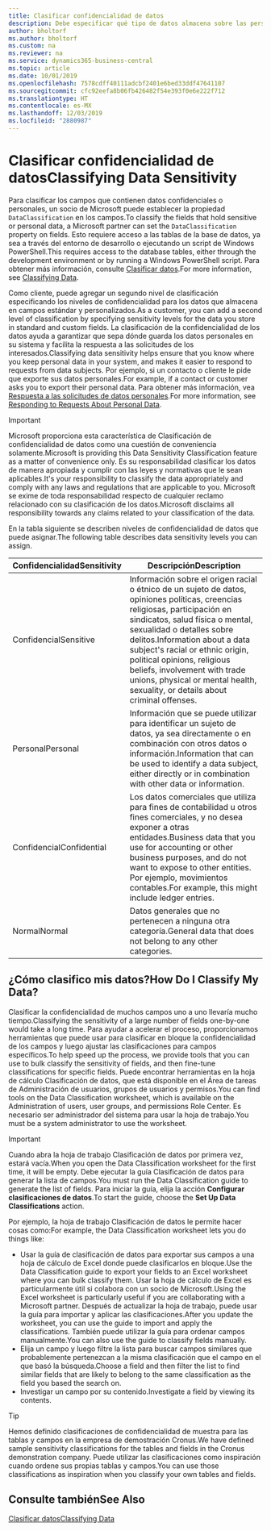 ```yaml
---
title: Clasificar confidencialidad de datos
description: Debe especificar qué tipo de datos almacena sobre las personas para que pueda responder a las solicitudes de los asuntos de datos.
author: bholtorf
ms.author: bholtorf
ms.custom: na
ms.reviewer: na
ms.service: dynamics365-business-central
ms.topic: article
ms.date: 10/01/2019
ms.openlocfilehash: 7578cdff40111adcbf2401e6bed33ddf47641107
ms.sourcegitcommit: cfc92eefa8b06fb426482f54e393f0e6e222f712
ms.translationtype: HT
ms.contentlocale: es-MX
ms.lasthandoff: 12/03/2019
ms.locfileid: "2880987"
---
```

# <a name="classifying-data-sensitivity"></a><span data-ttu-id="061ea-103">Clasificar confidencialidad de datos</span><span class="sxs-lookup"><span data-stu-id="061ea-103">Classifying Data Sensitivity</span></span>
<span data-ttu-id="061ea-104">Para clasificar los campos que contienen datos confidenciales o personales, un socio de Microsoft puede establecer la propiedad ```DataClassification``` en los campos.</span><span class="sxs-lookup"><span data-stu-id="061ea-104">To classify the fields that hold sensitive or personal data, a Microsoft partner can set the ```DataClassification``` property on fields.</span></span> <span data-ttu-id="061ea-105">Esto requiere acceso a las tablas de la base de datos, ya sea a través del entorno de desarrollo o ejecutando un script de Windows PowerShell.</span><span class="sxs-lookup"><span data-stu-id="061ea-105">This requires access to the database tables, either through the development environment or by running a Windows PowerShell script.</span></span> <span data-ttu-id="061ea-106">Para obtener más información, consulte [Clasificar datos](/dynamics365/business-central/dev-itpro/developer/devenv-classifying-data).</span><span class="sxs-lookup"><span data-stu-id="061ea-106">For more information, see [Classifying Data](/dynamics365/business-central/dev-itpro/developer/devenv-classifying-data).</span></span>  

<span data-ttu-id="061ea-107">Como cliente, puede agregar un segundo nivel de clasificación especificando los niveles de confidencialidad para los datos que almacena en campos estándar y personalizados.</span><span class="sxs-lookup"><span data-stu-id="061ea-107">As a customer, you can add a second level of classification by specifying sensitivity levels for the data you store in standard and custom fields.</span></span> <span data-ttu-id="061ea-108">La clasificación de la confidencialidad de los datos ayuda a garantizar que sepa dónde guarda los datos personales en su sistema y facilita la respuesta a las solicitudes de los interesados.</span><span class="sxs-lookup"><span data-stu-id="061ea-108">Classifying data sensitivity helps ensure that you know where you keep personal data in your system, and makes it easier to respond to requests from data subjects.</span></span> <span data-ttu-id="061ea-109">Por ejemplo, si un contacto o cliente le pide que exporte sus datos personales.</span><span class="sxs-lookup"><span data-stu-id="061ea-109">For example, if a contact or customer asks you to export their personal data.</span></span> <span data-ttu-id="061ea-110">Para obtener más información, vea [Respuesta a las solicitudes de datos personales](admin-responding-to-requests-about-personal-data.md).</span><span class="sxs-lookup"><span data-stu-id="061ea-110">For more information, see [Responding to Requests About Personal Data](admin-responding-to-requests-about-personal-data.md).</span></span>

> [!Important]
> <span data-ttu-id="061ea-111">Microsoft proporciona esta característica de Clasificación de confidencialidad de datos como una cuestión de conveniencia solamente.</span><span class="sxs-lookup"><span data-stu-id="061ea-111">Microsoft is providing this Data Sensitivity Classification feature as a matter of convenience only.</span></span> <span data-ttu-id="061ea-112">Es su responsabilidad clasificar los datos de manera apropiada y cumplir con las leyes y normativas que le sean aplicables.</span><span class="sxs-lookup"><span data-stu-id="061ea-112">It's your responsibility to classify the data appropriately and comply with any laws and regulations that are applicable to you.</span></span> <span data-ttu-id="061ea-113">Microsoft se exime de toda responsabilidad respecto de cualquier reclamo relacionado con su clasificación de los datos.</span><span class="sxs-lookup"><span data-stu-id="061ea-113">Microsoft disclaims all responsibility towards any claims related to your classification of the data.</span></span>  

<span data-ttu-id="061ea-114">En la tabla siguiente se describen niveles de confidencialidad de datos que puede asignar.</span><span class="sxs-lookup"><span data-stu-id="061ea-114">The following table describes data sensitivity levels you can assign.</span></span>

|<span data-ttu-id="061ea-115">Confidencialidad</span><span class="sxs-lookup"><span data-stu-id="061ea-115">Sensitivity</span></span>|<span data-ttu-id="061ea-116">Descripción</span><span class="sxs-lookup"><span data-stu-id="061ea-116">Description</span></span>|
|----|----|
|<span data-ttu-id="061ea-117">Confidencial</span><span class="sxs-lookup"><span data-stu-id="061ea-117">Sensitive</span></span> | <span data-ttu-id="061ea-118">Información sobre el origen racial o étnico de un sujeto de datos, opiniones políticas, creencias religiosas, participación en sindicatos, salud física o mental, sexualidad o detalles sobre delitos.</span><span class="sxs-lookup"><span data-stu-id="061ea-118">Information about a data subject's racial or ethnic origin, political opinions, religious beliefs, involvement with trade unions, physical or mental health, sexuality, or details about criminal offenses.</span></span> |
|<span data-ttu-id="061ea-119">Personal</span><span class="sxs-lookup"><span data-stu-id="061ea-119">Personal</span></span> | <span data-ttu-id="061ea-120">Información que se puede utilizar para identificar un sujeto de datos, ya sea directamente o en combinación con otros datos o información.</span><span class="sxs-lookup"><span data-stu-id="061ea-120">Information that can be used to identify a data subject, either directly or in combination with other data or information.</span></span>|
|<span data-ttu-id="061ea-121">Confidencial</span><span class="sxs-lookup"><span data-stu-id="061ea-121">Confidential</span></span> | <span data-ttu-id="061ea-122">Los datos comerciales que utiliza para fines de contabilidad u otros fines comerciales, y no desea exponer a otras entidades.</span><span class="sxs-lookup"><span data-stu-id="061ea-122">Business data that you use for accounting or other business purposes, and do not want to expose to other entities.</span></span> <span data-ttu-id="061ea-123">Por ejemplo, movimientos contables.</span><span class="sxs-lookup"><span data-stu-id="061ea-123">For example, this might include ledger entries.</span></span>|
|<span data-ttu-id="061ea-124">Normal</span><span class="sxs-lookup"><span data-stu-id="061ea-124">Normal</span></span> | <span data-ttu-id="061ea-125">Datos generales que no pertenecen a ninguna otra categoría.</span><span class="sxs-lookup"><span data-stu-id="061ea-125">General data that does not belong to any other categories.</span></span>|

## <a name="how-do-i-classify-my-data"></a><span data-ttu-id="061ea-126">¿Cómo clasifico mis datos?</span><span class="sxs-lookup"><span data-stu-id="061ea-126">How Do I Classify My Data?</span></span>
<span data-ttu-id="061ea-127">Clasificar la confidencialidad de muchos campos uno a uno llevaría mucho tiempo.</span><span class="sxs-lookup"><span data-stu-id="061ea-127">Classifying the sensitivity of a large number of fields one-by-one would take a long time.</span></span> <span data-ttu-id="061ea-128">Para ayudar a acelerar el proceso, proporcionamos herramientas que puede usar para clasificar en bloque la confidencialidad de los campos y luego ajustar las clasificaciones para campos específicos.</span><span class="sxs-lookup"><span data-stu-id="061ea-128">To help speed up the process, we provide tools that you can use to bulk classify the sensitivity of fields, and then fine-tune classifications for specific fields.</span></span> <span data-ttu-id="061ea-129">Puede encontrar herramientas en la hoja de cálculo Clasificación de datos, que está disponible en el Área de tareas de Administración de usuarios, grupos de usuarios y permisos.</span><span class="sxs-lookup"><span data-stu-id="061ea-129">You can find tools on the Data Classification worksheet, which is available on the Administration of users, user groups, and permissions Role Center.</span></span> <span data-ttu-id="061ea-130">Es necesario ser administrador del sistema para usar la hoja de trabajo.</span><span class="sxs-lookup"><span data-stu-id="061ea-130">You must be a system administrator to use the worksheet.</span></span>

> [!Important]
> <span data-ttu-id="061ea-131">Cuando abra la hoja de trabajo Clasificación de datos por primera vez, estará vacía.</span><span class="sxs-lookup"><span data-stu-id="061ea-131">When you open the Data Classification worksheet for the first time, it will be empty.</span></span> <span data-ttu-id="061ea-132">Debe ejecutar la guía Clasificación de datos para generar la lista de campos.</span><span class="sxs-lookup"><span data-stu-id="061ea-132">You must run the Data Classification guide to generate the list of fields.</span></span> <span data-ttu-id="061ea-133">Para iniciar la guía, elija la acción **Configurar clasificaciones de datos**.</span><span class="sxs-lookup"><span data-stu-id="061ea-133">To start the guide, choose the **Set Up Data Classifications** action.</span></span>

<span data-ttu-id="061ea-134">Por ejemplo, la hoja de trabajo Clasificación de datos le permite hacer cosas como:</span><span class="sxs-lookup"><span data-stu-id="061ea-134">For example, the Data Classification worksheet lets you do things like:</span></span>  

* <span data-ttu-id="061ea-135">Usar la guía de clasificación de datos para exportar sus campos a una hoja de cálculo de Excel donde puede clasificarlos en bloque.</span><span class="sxs-lookup"><span data-stu-id="061ea-135">Use the Data Classification guide to export your fields to an Excel worksheet where you can bulk classify them.</span></span> <span data-ttu-id="061ea-136">Usar la hoja de cálculo de Excel es particularmente útil si colabora con un socio de Microsoft.</span><span class="sxs-lookup"><span data-stu-id="061ea-136">Using the Excel worksheet is particularly useful if you are collaborating with a Microsoft partner.</span></span> <span data-ttu-id="061ea-137">Después de actualizar la hoja de trabajo, puede usar la guía para importar y aplicar las clasificaciones.</span><span class="sxs-lookup"><span data-stu-id="061ea-137">After you update the worksheet, you can use the guide to import and apply the classifications.</span></span> <span data-ttu-id="061ea-138">También puede utilizar la guía para ordenar campos manualmente.</span><span class="sxs-lookup"><span data-stu-id="061ea-138">You can also use the guide to classify fields manually.</span></span>  
* <span data-ttu-id="061ea-139">Elija un campo y luego filtre la lista para buscar campos similares que probablemente pertenezcan a la misma clasificación que el campo en el que basó la búsqueda.</span><span class="sxs-lookup"><span data-stu-id="061ea-139">Choose a field and then filter the list to find similar fields that are likely to belong to the same classification as the field you based the search on.</span></span>  
* <span data-ttu-id="061ea-140">Investigar un campo por su contenido.</span><span class="sxs-lookup"><span data-stu-id="061ea-140">Investigate a field by viewing its contents.</span></span>  

> [!Tip]
> <span data-ttu-id="061ea-141">Hemos definido clasificaciones de confidencialidad de muestra para las tablas y campos en la empresa de demostración Cronus.</span><span class="sxs-lookup"><span data-stu-id="061ea-141">We have defined sample sensitivity classifications for the tables and fields in the Cronus demonstration company.</span></span> <span data-ttu-id="061ea-142">Puede utilizar las clasificaciones como inspiración cuando ordene sus propias tablas y campos.</span><span class="sxs-lookup"><span data-stu-id="061ea-142">You can use those classifications as inspiration when you classify your own tables and fields.</span></span>

## <a name="see-also"></a><span data-ttu-id="061ea-143">Consulte también</span><span class="sxs-lookup"><span data-stu-id="061ea-143">See Also</span></span>

[<span data-ttu-id="061ea-144">Clasificar datos</span><span class="sxs-lookup"><span data-stu-id="061ea-144">Classifying Data</span></span>](/dynamics365/business-central/dev-itpro/developer/devenv-classifying-data)  
